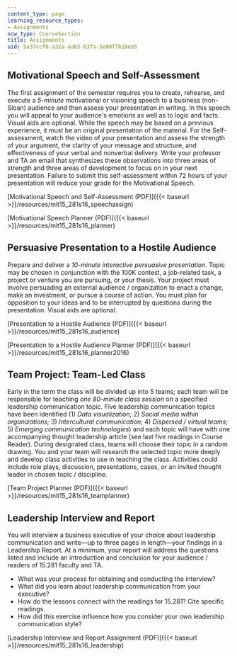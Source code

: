 ```yaml
---
content_type: page
learning_resource_types:
- Assignments
ocw_type: CourseSection
title: Assignments
uid: 5a37ccf6-a32a-aab5-b3fa-5e00f7b10eb5
---
```


**Motivational Speech and Self-Assessment**
-------------------------------------------

The first assignment of the semester requires you to create, rehearse, and execute a _5-minute_ motivational or visioning speech to a business (non-Sloan) audience and then assess your presentation in writing. In this speech you will appeal to your audience's emotions as well as to logic and facts. Visual aids are optional. While the speech may be based on a previous experience, it must be an original presentation of the material. For the Self-assessment, watch the video of your presentation and assess the strength of your argument, the clarity of your message and structure, and effectiveness of your verbal and nonverbal delivery. Write your professor and TA an email that synthesizes these observations into three areas of strength and three areas of development to focus on in your next presentation. Failure to submit this self-assessment within 72 hours of your presentation will reduce your grade for the Motivational Speech.

[Motivational Speech and Self-Assessment (PDF)]({{< baseurl >}}/resources/mit15_281s16_speechassign)

[Motivational Speech Planner (PDF)]({{< baseurl >}}/resources/mit15_281s16_planner)

**Persuasive Presentation to a Hostile Audience**
-------------------------------------------------

Prepare and deliver a _10-minute interactive persuasive presentation_. Topic may be chosen in conjunction with the 100K contest, a job-related task, a project or venture you are pursuing, or your thesis. Your project must involve persuading an external audience / organization to enact a change, make an investment, or pursue a course of action. You must plan for opposition to your ideas and to be interrupted by questions during the presentation. Visual aids are optional.

[Presentation to a Hostile Audience (PDF)]({{< baseurl >}}/resources/mit15_281s16_audience)

[Presentation to a Hostile Audience Planner (PDF)]({{< baseurl >}}/resources/mit15_281s16_planner2016)

**Team Project: Team-Led Class**
--------------------------------

Early in the term the class will be divided up into 5 teams; each team will be responsible for teaching _one 80-minute class session_ on a specified leadership communication topic. Five leadership communication topics have been identified (1) _Data visualization;_ 2) _Social media within organizations;_ 3) _Intercultural communication;_ 4) _Dispersed / virtual teams;_ 5) _Emerging communication technologies_) and each topic will have with one accompanying thought leadership article (see last five readings in Course Reader). During designated class, teams will choose their topic in a random drawing. You and your team will research the selected topic more deeply and develop class activities to use in teaching the class. Activities could include role plays, discussion, presentations, cases, or an invited thought leader in chosen topic / discipline.

[Team Project Planner (PDF)]({{< baseurl >}}/resources/mit15_281s16_teamplanner)

**Leadership Interview and Report**
-----------------------------------

You will interview a business executive of your choice about leadership communication and write—up to three pages in length—your findings in a Leadership Report. At a minimum, your report will address the questions listed and include an introduction and conclusion for your audience / readers of 15.281 faculty and TA.

*   What was your process for obtaining and conducting the interview?
*   What did you learn about leadership communication from your executive?
*   How do the lessons connect with the readings for 15.281? Cite specific readings.
*   How did this exercise influence how you consider your own leadership communication style?

[Leadership Interview and Report Assignment (PDF)]({{< baseurl >}}/resources/mit15_281s16_leadership)